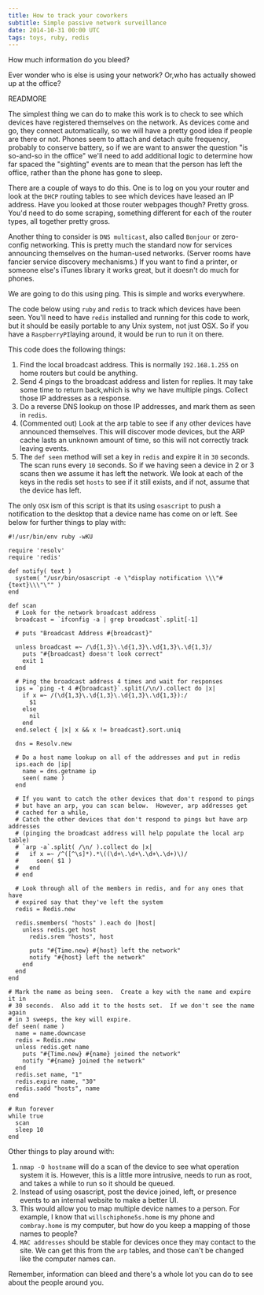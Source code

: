 ```yaml
---
title: How to track your coworkers
subtitle: Simple passive network surveillance
date: 2014-10-31 00:00 UTC
tags: toys, ruby, redis
---
```


How much information do you bleed?

Ever wonder who is else is using your network?  Or,who has actually showed up at the office?

READMORE

The simplest thing we can do to make this work is to check to see which devices have registered themselves on the network.  As devices come and go, they connect automatically, so we will have a pretty good idea if people are there or not.  Phones seem to attach and detach quite frequency, probably to conserve battery, so if we are want to answer the question "is so-and-so in the office" we'll need to add additional logic to determine how far spaced the "sighting" events are to mean that the person has left the office, rather than the phone has gone to sleep.

There are a couple of ways to do this. One is to log on you your router and look at the `DHCP` routing tables to see which devices have leased an IP address.  Have you looked at those router webpages though?  Pretty gross.  You'd need to do some scraping, something different for each of the router types, all together pretty gross.

Another thing to consider is `DNS multicast`, also called `Bonjour` or zero-config networking.  This is pretty much the standard now for services announcing themselves on the human-used networks.  (Server rooms have fancier service discovery mechanisms.)  If you want to find a printer, or someone else's iTunes library it works great, but it doesn't do much for phones.

We are going to do this using ping.   This is simple and works everywhere.

The code below using `ruby` and `redis` to track which devices have been seen.  You'll need to have `redis` installed and running for this code to work, but it should be easily portable to any Unix system, not just OSX.  So if you have a `RaspberryPI`laying around, it would be run to run it on there.

This code does the following things:

1. Find the local broadcast address.  This is normally `192.168.1.255` on home routers but could be anything.
2. Send 4 pings to the broadcast address and listen for replies.  It may take some time to return back,which is why we have multiple pings.  Collect those IP addresses as a response.
3. Do a reverse DNS lookup on those IP addresses, and mark them as seen in `redis`.
4. (Commented out) Look at the arp table to see if any other devices have announced themselves.  This will discover mode devices, but the ARP cache lasts an unknown amount of time, so this will not correctly track leaving events.
5. The `def seen` method will set a key in `redis` and expire it in `30` seconds.  The scan runs every `10` seconds.  So if we having seen a device in 2 or 3 scans then we assume it has left the network.  We look at each of the keys in the redis set `hosts` to see if it still exists, and if not, assume that the device has left.

The only `OSX` ism of this script is that its using `osascript` to push a notification to the desktop that a device name has come on or left.  See below for further things to play with:

```
#!/usr/bin/env ruby -wKU

require 'resolv'
require 'redis'

def notify( text )
  system( "/usr/bin/osascript -e \"display notification \\\"#{text}\\\"\"" )
end

def scan
  # Look for the network broadcast address
  broadcast = `ifconfig -a | grep broadcast`.split[-1]

  # puts "Broadcast Address #{broadcast}"

  unless broadcast =~ /\d{1,3}\.\d{1,3}\.\d{1,3}\.\d{1,3}/
    puts "#{broadcast} doesn't look correct"
    exit 1
  end

  # Ping the broadcast address 4 times and wait for responses
  ips = `ping -t 4 #{broadcast}`.split(/\n/).collect do |x|
    if x =~ /(\d{1,3}\.\d{1,3}\.\d{1,3}\.\d{1,3}):/
      $1
    else
      nil
    end
  end.select { |x| x && x != broadcast}.sort.uniq

  dns = Resolv.new

  # Do a host name lookup on all of the addresses and put in redis
  ips.each do |ip|
    name = dns.getname ip
    seen( name )
  end

  # If you want to catch the other devices that don't respond to pings
  # but have an arp, you can scan below.  However, arp addresses get
  # cached for a while, 
  # Catch the other devices that don't respond to pings but have arp addresses
  # (pinging the broadcast address will help populate the local arp table)
  # `arp -a`.split( /\n/ ).collect do |x|
  #   if x =~ /^([^\s]*).*\((\d+\.\d+\.\d+\.\d+)\)/
  #     seen( $1 )
  #   end
  # end

  # Look through all of the members in redis, and for any ones that have
  # expired say that they've left the system
  redis = Redis.new

  redis.smembers( "hosts" ).each do |host|
    unless redis.get host
      redis.srem "hosts", host

      puts "#{Time.new} #{host} left the network"
      notify "#{host} left the network"
    end
  end
end

# Mark the name as being seen.  Create a key with the name and expire it in
# 30 seconds.  Also add it to the hosts set.  If we don't see the name again
# in 3 sweeps, the key will expire.
def seen( name )
  name = name.downcase
  redis = Redis.new
  unless redis.get name
    puts "#{Time.new} #{name} joined the network"
    notify "#{name} joined the network"
  end
  redis.set name, "1"
  redis.expire name, "30"
  redis.sadd "hosts", name
end

# Run forever
while true
  scan
  sleep 10
end
```

Other things to play around with:

1. `nmap -O hostname` will do a scan of the device to see what operation system it is.  However, this is a little more intrusive, needs to run as root, and takes a while to run so it should be queued.
2. Instead of using osascript, post the device joined, left, or presence events to an internal website to make a better UI.
3. This would allow you to map multiple device names to a person.  For example, I know that `willschiphone5s.home` is my phone and `combray.home` is my computer, but how do you keep a mapping of those names to people?
4. `MAC addresses` should be stable for devices once they may contact to the site.  We can get this from the `arp` tables, and those can't be changed like the computer names can.

Remember, information can bleed and there's a whole lot you can do to see about the people around you.